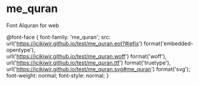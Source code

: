 # me_quran
Font Alquran for web

@font-face {
  font-family: 'me_quran';
  src: url('https://icikiwir.github.io/test/me_quran.eot?#iefix') format('embedded-opentype'),  
	url('https://icikiwir.github.io/test/me_quran.woff') format('woff'), 
	url('https://icikiwir.github.io/test/me_quran.ttf')  format('truetype'), 
	url('https://icikiwir.github.io/test/me_quran.svg#me_quran') format('svg');
  font-weight: normal;
  font-style: normal;
}
